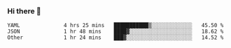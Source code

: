 ### Hi there 👋

<!--
**yeya24/yeya24** is a ✨ _special_ ✨ repository because its `README.md` (this file) appears on your GitHub profile.

Here are some ideas to get you started:

- 🔭 I’m currently working on ...
- 🌱 I’m currently learning ...
- 👯 I’m looking to collaborate on ...
- 🤔 I’m looking for help with ...
- 💬 Ask me about ...
- 📫 How to reach me: ...
- 😄 Pronouns: ...
- ⚡ Fun fact: ...
-->

<!--START_SECTION:waka-->

```text
YAML              4 hrs 25 mins   ███████████▒░░░░░░░░░░░░░   45.50 %
JSON              1 hr 48 mins    ████▓░░░░░░░░░░░░░░░░░░░░   18.62 %
Other             1 hr 24 mins    ███▓░░░░░░░░░░░░░░░░░░░░░   14.52 %
```

<!--END_SECTION:waka-->
